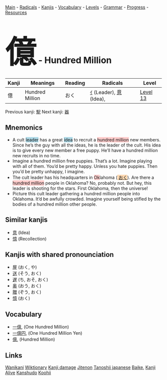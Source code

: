 <style> bigfont {font-size: 100px}</style>
[Main](../README.md) -
[Radicals](../radicals.md) -
[Kanjis](../kanjis.md) -
[Vocabulary](../vocabulary.md) -
[Levels](../levels.md) -
[Grammar](../grammar.md) - 
[Progress](../progress.md) -
[Resources](../resources.md)
# <bigfont> 億</bigfont> - Hundred Million 

| Kanji | Meanings | Reading | Radicals | Level |
| --- | --- | --- | --- | --- |
| 億 | Hundred Million | おく | [ｲ](../radicals/ｲ.md) (Leader), [意](../radicals/意.md) (Idea),  | [Level 13](../levels/wk_level13.md) |

Previous kanji: [駅](駅.md) Next kanji: [器](器.md) 

## Mnemonics
 * A cult <span style="background-color:#ADD8E6"> leader</span> has a great <span style="background-color:#ADD8E6"> idea</span> to recruit a <span style="background-color:#ffcccb"> hundred million</span> new members. Since he’s the guy with all the ideas, he is the leader of the cult. His idea is to give every new member a free puppy. He’ll have a hundred million new recruits in no time.
* Imagine a hundred million free puppies. That’s a lot. Imagine playing with all of them. You’d be pretty happy. Unless you hate puppies. Then you’d be pretty unhappy, I imagine.
* The cult leader has his headquarters in <span style="background-color:#ffcccb"> Ok</span>lahoma (<span style="background-color:#fed8b1"> [おく](https://jisho.org/search/おく)</span>). Are there a <span style="background-color:#ffcccb"> hundred million</span> people in Oklahoma? No, probably not. But hey, this leader is shooting for the stars. First Oklahoma, then the universe!
* Picture this cult leader gathering a hundred million people into Oklahoma. It’d be awfully crowded. Imagine yourself being stifled by the bodies of a hundred million other people.


## Similar kanjis
 * [意](意.md) (Idea)
* [憶](憶.md) (Recollection)



## Kanjis with shared pronounciation
 * [屋](屋.md) (おく, や)
* [送](送.md) (そう, おく)
* [遅](遅.md) (ち, おそ, おく)
* [奥](奥.md) (おう, おく)
* [贈](贈.md) (ぞう, おく)
* [憶](憶.md) (おく)



## Vocabulary
 * [一億](../vocabulary/億.md), (One Hundred Million)
* [一億円](../vocabulary/億.md), (One Hundred Million Yen)
* [億](../vocabulary/億.md), (Hundred Million)




## Links 


[Wanikani](https://www.wanikani.com/kanji/億)
[Wiktionary](https://en.wiktionary.org/wiki/億)
[Kanji damage](http://www.kanjidamage.com/kanji/search?utf8=✓&q=億)
[Jitenon](https://jitenon.com/kanji/億)
[Tanoshii japanese](https://www.tanoshiijapanese.com/dictionary/kanji.cfm?k=億)
[Baike](https://baike.baidu.com/item/億),
[Kanji Alive](https://app.kanjialive.com/億)
[Kanshudo](https://www.kanshudo.com/searchmn?q=億)
[Koohii](https://kanji.koohii.com/study/kanji/億)
